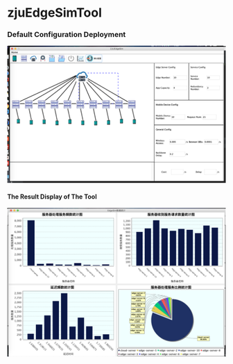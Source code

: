 # zjuEdgeSimTool

### Default Configuration Deployment
![image](https://github.com/DankeGott/ServiceRedundancy/blob/master/doc/pic/%E5%B1%8F%E5%B9%95%E5%BF%AB%E7%85%A7%202020-05-14%20%E4%B8%8B%E5%8D%884.09.04.png)
#### The Result Display of The Tool
![image](https://github.com/DankeGott/ServiceRedundancy/blob/master/doc/pic/%E5%B1%8F%E5%B9%95%E5%BF%AB%E7%85%A7%202020-05-14%20%E4%B8%8B%E5%8D%884.09.16.png)


